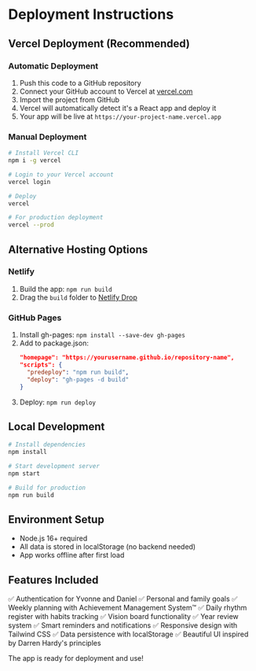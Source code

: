 # Deployment Instructions

## Vercel Deployment (Recommended)

### Automatic Deployment
1. Push this code to a GitHub repository
2. Connect your GitHub account to Vercel at [vercel.com](https://vercel.com)
3. Import the project from GitHub
4. Vercel will automatically detect it's a React app and deploy it
5. Your app will be live at `https://your-project-name.vercel.app`

### Manual Deployment
```bash
# Install Vercel CLI
npm i -g vercel

# Login to your Vercel account
vercel login

# Deploy
vercel

# For production deployment
vercel --prod
```

## Alternative Hosting Options

### Netlify
1. Build the app: `npm run build`
2. Drag the `build` folder to [Netlify Drop](https://app.netlify.com/drop)

### GitHub Pages
1. Install gh-pages: `npm install --save-dev gh-pages`
2. Add to package.json:
   ```json
   "homepage": "https://yourusername.github.io/repository-name",
   "scripts": {
     "predeploy": "npm run build",
     "deploy": "gh-pages -d build"
   }
   ```
3. Deploy: `npm run deploy`

## Local Development
```bash
# Install dependencies
npm install

# Start development server
npm start

# Build for production
npm run build
```

## Environment Setup
- Node.js 16+ required
- All data is stored in localStorage (no backend needed)
- App works offline after first load

## Features Included
✅ Authentication for Yvonne and Daniel
✅ Personal and family goals
✅ Weekly planning with Achievement Management System™
✅ Daily rhythm register with habits tracking
✅ Vision board functionality
✅ Year review system
✅ Smart reminders and notifications
✅ Responsive design with Tailwind CSS
✅ Data persistence with localStorage
✅ Beautiful UI inspired by Darren Hardy's principles

The app is ready for deployment and use!
